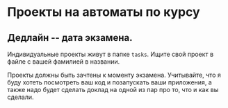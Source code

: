 # Проекты на автоматы по курсу 

## Дедлайн -- дата экзамена.

Индивидуальные проекты живут в папке `tasks`. Ищите свой проект в файле с вашей фамилией в названии. 

Проекты должны быть зачтены к моменту экзамена. Учитывайте, что я буду хотеть посмотреть ваш код и позапускать ваши приложения, а также надо будет сделать доклад на одной из пар про то, что и как вы сделали.  

